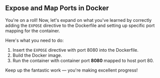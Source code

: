 ## Expose and Map Ports in Docker

You're on a roll! Now, let's expand on what you've learned by correctly adding the `EXPOSE` directive to the Dockerfile and setting up specific port mapping for the container.

Here's what you need to do:

1. Insert the `EXPOSE` directive with port 8080 into the Dockerfile.
2. Build the Docker image.
3. Run the container with container port **8080** mapped to host port 80.

Keep up the fantastic work — you're making excellent progress!